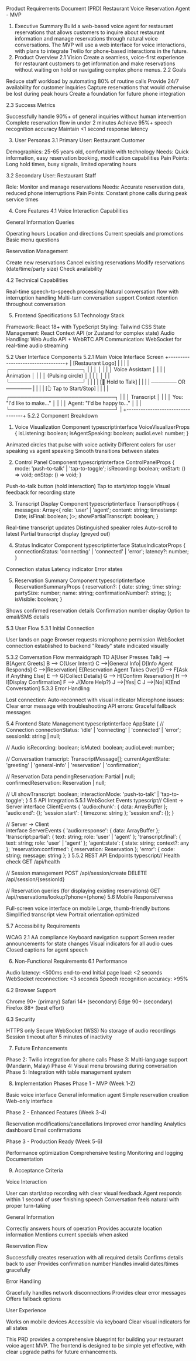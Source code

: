 Product Requirements Document (PRD)
Restaurant Voice Reservation Agent - MVP
1. Executive Summary
Build a web-based voice agent for restaurant reservations that allows customers to inquire about restaurant information and manage reservations through natural voice conversations. The MVP will use a web interface for voice interactions, with plans to integrate Twilio for phone-based interactions in the future.
2. Product Overview
2.1 Vision
Create a seamless, voice-first experience for restaurant customers to get information and make reservations without waiting on hold or navigating complex phone menus.
2.2 Goals

Reduce staff workload by automating 80% of routine calls
Provide 24/7 availability for customer inquiries
Capture reservations that would otherwise be lost during peak hours
Create a foundation for future phone integration

2.3 Success Metrics

Successfully handle 90%+ of general inquiries without human intervention
Complete reservation flow in under 2 minutes
Achieve 95%+ speech recognition accuracy
Maintain <1 second response latency

3. User Personas
3.1 Primary User: Restaurant Customer

Demographics: 25-65 years old, comfortable with technology
Needs: Quick information, easy reservation booking, modification capabilities
Pain Points: Long hold times, busy signals, limited operating hours

3.2 Secondary User: Restaurant Staff

Role: Monitor and manage reservations
Needs: Accurate reservation data, reduced phone interruptions
Pain Points: Constant phone calls during peak service times

4. Core Features
4.1 Voice Interaction Capabilities

General Information Queries

Operating hours
Location and directions
Current specials and promotions
Basic menu questions


Reservation Management

Create new reservations
Cancel existing reservations
Modify reservations (date/time/party size)
Check availability



4.2 Technical Capabilities

Real-time speech-to-speech processing
Natural conversation flow with interruption handling
Multi-turn conversation support
Context retention throughout conversation

5. Frontend Specifications
5.1 Technology Stack

Framework: React 18+ with TypeScript
Styling: Tailwind CSS
State Management: React Context API (or Zustand for complex state)
Audio Handling: Web Audio API + WebRTC
API Communication: WebSocket for real-time audio streaming

5.2 User Interface Components
5.2.1 Main Voice Interface Screen
+----------------------------------+
|     [Restaurant Logo]            |
|                                  |
|   ┌────────────────────┐        |
|   │                    │        |
|   │   Voice Assistant  │        |
|   │    Animation       │        |
|   │  (Pulsing circle)  │        |
|   │                    │        |
|   └────────────────────┘        |
|                                  |
|   [🎤 Hold to Talk]              |
|                                  |
|   ─────── OR ───────            |
|                                  |
|   [👆 Tap to Start/Stop]         |
|                                  |
| ┌─────────────────────────────┐ |
| │ Transcript                  │ |
| │ You: "I'd like to make..." │ |
| │ Agent: "I'd be happy to..." │ |
| └─────────────────────────────┘ |
+----------------------------------+
5.2.2 Component Breakdown
1. Voice Visualization Component
typescriptinterface VoiceVisualizerProps {
  isListening: boolean;
  isAgentSpeaking: boolean;
  audioLevel: number;
}

Animated circles that pulse with voice activity
Different colors for user speaking vs agent speaking
Smooth transitions between states

2. Control Panel Component
typescriptinterface ControlPanelProps {
  mode: 'push-to-talk' | 'tap-to-toggle';
  isRecording: boolean;
  onStart: () => void;
  onStop: () => void;
}

Push-to-talk button (hold interaction)
Tap to start/stop toggle
Visual feedback for recording state

3. Transcript Display Component
typescriptinterface TranscriptProps {
  messages: Array<{
    role: 'user' | 'agent';
    content: string;
    timestamp: Date;
    isFinal: boolean;
  }>;
  showPartialTranscript: boolean;
}

Real-time transcript updates
Distinguished speaker roles
Auto-scroll to latest
Partial transcript display (greyed out)

4. Status Indicator Component
typescriptinterface StatusIndicatorProps {
  connectionStatus: 'connecting' | 'connected' | 'error';
  latency?: number;
}

Connection status
Latency indicator
Error states

5. Reservation Summary Component
typescriptinterface ReservationSummaryProps {
  reservation?: {
    date: string;
    time: string;
    partySize: number;
    name: string;
    confirmationNumber?: string;
  };
  isVisible: boolean;
}

Shows confirmed reservation details
Confirmation number display
Option to email/SMS details

5.3 User Flow
5.3.1 Initial Connection

User lands on page
Browser requests microphone permission
WebSocket connection established to backend
"Ready" state indicated visually

5.3.2 Conversation Flow
mermaidgraph TD
    A[User Presses Talk] --> B[Agent Greets]
    B --> C{User Intent}
    C -->|General Info| D[Info Agent Responds]
    C -->|Reservation| E[Reservation Agent Takes Over]
    D --> F[Ask if Anything Else]
    E --> G[Collect Details]
    G --> H[Confirm Reservation]
    H --> I[Display Confirmation]
    F --> J{More Help?}
    J -->|Yes| C
    J -->|No| K[End Conversation]
5.3.3 Error Handling

Lost connection: Auto-reconnect with visual indicator
Microphone issues: Clear error message with troubleshooting
API errors: Graceful fallback messages

5.4 Frontend State Management
typescriptinterface AppState {
  // Connection
  connectionStatus: 'idle' | 'connecting' | 'connected' | 'error';
  sessionId: string | null;
  
  // Audio
  isRecording: boolean;
  isMuted: boolean;
  audioLevel: number;
  
  // Conversation
  transcript: TranscriptMessage[];
  currentAgentState: 'greeting' | 'general-info' | 'reservation' | 'confirmation';
  
  // Reservation Data
  pendingReservation: Partial<Reservation> | null;
  confirmedReservation: Reservation | null;
  
  // UI
  showTranscript: boolean;
  interactionMode: 'push-to-talk' | 'tap-to-toggle';
}
5.5 API Integration
5.5.1 WebSocket Events
typescript// Client -> Server
interface ClientEvents {
  'audio:chunk': { data: ArrayBuffer };
  'audio:end': {};
  'session:start': { timezone: string };
  'session:end': {};
}

// Server -> Client  
interface ServerEvents {
  'audio:response': { data: ArrayBuffer };
  'transcript:partial': { text: string; role: 'user' | 'agent' };
  'transcript:final': { text: string; role: 'user' | 'agent' };
  'agent:state': { state: string; context?: any };
  'reservation:confirmed': { reservation: Reservation };
  'error': { code: string; message: string };
}
5.5.2 REST API Endpoints
typescript// Health check
GET /api/health

// Session management
POST /api/session/create
DELETE /api/session/{sessionId}

// Reservation queries (for displaying existing reservations)
GET /api/reservations/lookup?phone={phone}
5.6 Mobile Responsiveness

Full-screen voice interface on mobile
Large, thumb-friendly buttons
Simplified transcript view
Portrait orientation optimized

5.7 Accessibility Requirements

WCAG 2.1 AA compliance
Keyboard navigation support
Screen reader announcements for state changes
Visual indicators for all audio cues
Closed captions for agent speech

6. Non-Functional Requirements
6.1 Performance

Audio latency: <500ms end-to-end
Initial page load: <2 seconds
WebSocket reconnection: <3 seconds
Speech recognition accuracy: >95%

6.2 Browser Support

Chrome 90+ (primary)
Safari 14+ (secondary)
Edge 90+ (secondary)
Firefox 88+ (best effort)

6.3 Security

HTTPS only
Secure WebSocket (WSS)
No storage of audio recordings
Session timeout after 5 minutes of inactivity

7. Future Enhancements

Phase 2: Twilio integration for phone calls
Phase 3: Multi-language support (Mandarin, Malay)
Phase 4: Visual menu browsing during conversation
Phase 5: Integration with table management system

8. Implementation Phases
Phase 1 - MVP (Week 1-2)

Basic voice interface
General information agent
Simple reservation creation
Web-only interface

Phase 2 - Enhanced Features (Week 3-4)

Reservation modifications/cancellations
Improved error handling
Analytics dashboard
Email confirmations

Phase 3 - Production Ready (Week 5-6)

Performance optimization
Comprehensive testing
Monitoring and logging
Documentation

9. Acceptance Criteria

Voice Interaction

 User can start/stop recording with clear visual feedback
 Agent responds within 1 second of user finishing speech
 Conversation feels natural with proper turn-taking


General Information

 Correctly answers hours of operation
 Provides accurate location information
 Mentions current specials when asked


Reservation Flow

 Successfully creates reservation with all required details
 Confirms details back to user
 Provides confirmation number
 Handles invalid dates/times gracefully


Error Handling

 Gracefully handles network disconnections
 Provides clear error messages
 Offers fallback options


User Experience

 Works on mobile devices
 Accessible via keyboard
 Clear visual indicators for all states



This PRD provides a comprehensive blueprint for building your restaurant voice agent MVP. The frontend is designed to be simple yet effective, with clear upgrade paths for future enhancements.